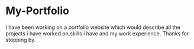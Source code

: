 # My-Portfolio
I have been working on a portfolio website which would describe all the projects i have worked on,skills
i have and my work experience.
Thanks for stopping by.